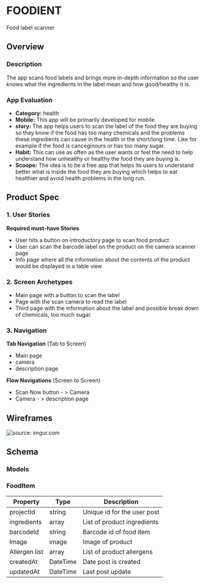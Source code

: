# FOODIENT
Food label scanner

## Overview
### Description
The app scans food labels and brings more in-depth information so the user knows what the ingredients in the label mean and how good/healthy it is.

### App Evaluation

- **Category:** health 
- **Mobile:** This app will be primarily developed for mobile 
- **story:** The app helps users to scan the label of the food they are buying
so they know if the food has too many chemicals and the problems these ingredients
can cause in the health in the short/long time. Like for example if the food 
is canceginours or has too many sugar.
- **Habit:** This can use as often as the user wants or feel the need to help
understand how unhealthy or healthy the food they are buying is. 
- **Scoope:** The idea is to be a free app that helps its users to understand 
better what is inside the food they are buying which helps to eat healthier and 
avoid health problems in the long run. 

## Product Spec
### 1. User Stories 

**Required must-have Stories** 

* User hits a button on introductory page to scan food product
* User can scan the barcode label on the product on the camera scanner page
* Info page where all the information about the contents of the product would be displayed in a table view

### 2. Screen Archetypes
* Main page with a button to scan the label
* Page with the scan camera to read the label
* Third page with the information about the label and possible break down of 
chemicals, too much sugar. 


### 3. Navigation

**Tab Navigation** (Tab to Screen)

* Main page
* camera
* description page

**Flow Navigations** (Screen to Screen)

* Scan Now button - > Camera 
* Camera - > description page 


## Wireframes
<img src="https://i.imgur.com/HuaKAOr.jpg" title="source: imgur.com" /></a>

## Schema
### Models

### FoodItem

|     Property      |       Type        |          Description             |
|   -------------   |   -------------   |   ---------------------------    |
|     projectId     |     string        |   Unique id for the user post    |                 
|     ingredients   |     array         |   List of product ingredients    |
|     barcodeId     |     string        |   Barcode id of food item        |                 
|     Image         |     image         |   Image of product               |
|     Allergen list |     array         |   List of product allergens      |      
|     createdAt     |     DateTime      |   Date post is created           | 
|     updatedAt     |     DateTime      |   Last post update               |
